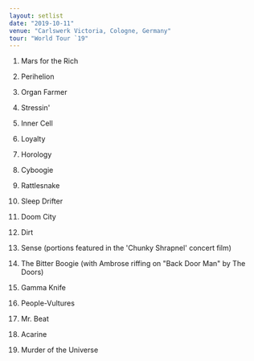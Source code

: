 ```yaml
---
layout: setlist
date: "2019-10-11"
venue: "Carlswerk Victoria, Cologne, Germany"
tour: "World Tour `19"
---
```



 1. Mars for the Rich

 2. Perihelion

 3. Organ Farmer

 4. Stressin'

 5. Inner Cell

 6. Loyalty

 7. Horology

 8. Cyboogie

 9. Rattlesnake

10. Sleep Drifter

11. Doom City

12. Dirt

13. Sense
    (portions featured in the 'Chunky Shrapnel' concert film)

14. The Bitter Boogie
    (with Ambrose riffing on "Back Door Man" by The Doors)

15. Gamma Knife

16. People-Vultures

17. Mr. Beat

18. Acarine

19. Murder of the Universe



